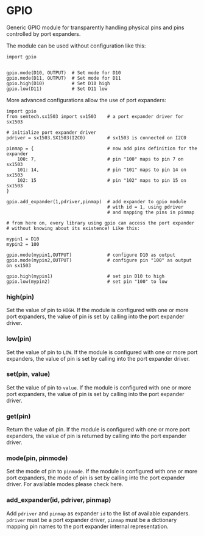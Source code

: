 <!-- module: gpio -->
# GPIO

Generic GPIO module for transparently handling physical pins and pins controlled by port expanders.

The module can be used without configuration like this:

```
import gpio


gpio.mode(D10, OUTPUT)  # Set mode for D10
gpio.mode(D11, OUTPUT)  # Set mode for D11
gpio.high(D10)          # Set D10 high
gpio.low(D11)           # Set D11 low
```

More advanced configurations allow the use of port expanders:

```
import gpio
from semtech.sx1503 import sx1503    # a port expander driver for sx1503

# initialize port expander driver
pdriver = sx1503.SX1503(I2C0)        # sx1503 is connected on I2C0

pinmap = {                           # now add pins definition for the expander
    100: 7,                          # pin "100" maps to pin 7 on sx1503
    101: 14,                         # pin "101" maps to pin 14 on sx1503
    102: 15                          # pin "102" maps to pin 15 on sx1503
}

gpio.add_expander(1,pdriver,pinmap)  # add expander to gpio module
                                     # with id = 1, using pdriver
                                     # and mapping the pins in pinmap

# from here on, every library using gpio can access the port expander
# without knowing about its existence! Like this:

mypin1 = D10
mypin2 = 100

gpio.mode(mypin1,OUTPUT)             # configure D10 as output
gpio.mode(mypin2,OUTPUT)             # configure pin "100" as output on sx1503

gpio.high(mypin1)                    # set pin D10 to high
gpio.low(mypin2)                     # set pin "100" to low
```


### high(pin)
Set the value of pin to `HIGH`. If the module is configured with one or more port expanders, the value of
pin is set by calling into the port expander driver.


### low(pin)
Set the value of pin to `LOW`. If the module is configured with one or more port expanders, the value of
pin is set by calling into the port expander driver.


### set(pin, value)
Set the value of pin to `value`. If the module is configured with one or more port expanders, the value of
pin is set by calling into the port expander driver.


### get(pin)
Return the value of pin. If the module is configured with one or more port expanders, the value of
pin is returned by calling into the port expander driver.


### mode(pin, pinmode)
Set the mode of pin to `pinmode`. If the module is configured with one or more port expanders, the mode of
pin is set by calling into the port expander driver.
For available modes please check  here.


### add_expander(id, pdriver, pinmap)
Add `pdriver` and `pinmap` as expander `id` to the list of available expanders.
`pdriver` must be a port expander driver, `pinmap` must be a dictionary mapping pin names
to the port expander internal representation.
